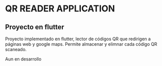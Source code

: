 # QR READER APPLICATION

## Proyecto en flutter

Proyecto implementado en flutter, lector de códigos QR que redirigen a páginas web y google maps.
Permite almacenar y elimnar cada código QR scaneado. 

Aun en desarrollo
